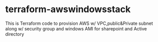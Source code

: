 # terraform-awswindowsstack
This is Terraform code to provision AWS w/ VPC,public&amp;Private subnet along w/ security group and windows AMI for sharepoint and Active directory
